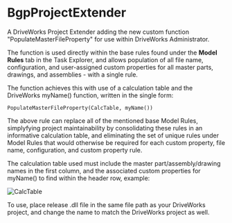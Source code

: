 # BgpProjectExtender

A DriveWorks Project Extender adding the new custom function "PopulateMasterFileProperty" for use within DriveWorks Administrator. 

The function is used directly within the base rules found under the **Model Rules** tab in the Task Explorer, and allows population of all file name, configuration, and user-assigned custom properties for all master parts, drawings, and assemblies - with a single rule. 

The function achieves this with use of a calculation table and the DriveWorks myName() function, written in the single form: 

`PopulateMasterFileProperty(CalcTable, myName())`

The above rule can replace all of the mentioned base Model Rules, simplyfying project maintainability by consolidating these rules in an informative calculation table, and eliminating the set of unique rules under Model Rules that would otherwise be required for each custom property, file name, configuration, and custom property rule.

The calculation table used must include the master part/assembly/drawing names in the first column, and the associated custom properties for myName() to find within the header row, example:

![CalcTable](https://user-images.githubusercontent.com/43711346/90264322-eb857a80-de1e-11ea-9e3f-966d881bb909.png)

To use, place release .dll file in the same file path as your DriveWorks project, and change the name to match the DriveWorks project as well.
